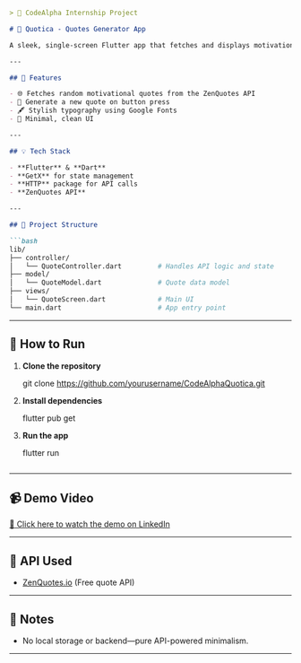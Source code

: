 ```markdown
> 🚀 CodeAlpha Internship Project

# 💬 Quotica - Quotes Generator App

A sleek, single-screen Flutter app that fetches and displays motivational quotes using a public API. Designed to be lightweight and fast with clean UI.

---

## 🔹 Features

- 🌐 Fetches random motivational quotes from the ZenQuotes API
- 🔁 Generate a new quote on button press
- 🖋️ Stylish typography using Google Fonts
- 🧼 Minimal, clean UI

---

## 💡 Tech Stack

- **Flutter** & **Dart**
- **GetX** for state management
- **HTTP** package for API calls
- **ZenQuotes API**

---

## 📂 Project Structure

```bash
lib/
├── controller/
│   └── QuoteController.dart         # Handles API logic and state
├── model/
│   └── QuoteModel.dart              # Quote data model
├── views/
│   └── QuoteScreen.dart             # Main UI
└── main.dart                        # App entry point
````

---

## 🚀 How to Run

1. **Clone the repository**

   git clone https://github.com/yourusername/CodeAlphaQuotica.git


2. **Install dependencies**

   flutter pub get


3. **Run the app**

   flutter run
   ```

---

## 📹 Demo Video

[🔗 Click here to watch the demo on LinkedIn](#)

---

## 📝 API Used

* [ZenQuotes.io](https://zenquotes.io/) (Free quote API)

---

## 📌 Notes
* No local storage or backend—pure API-powered minimalism.

---
